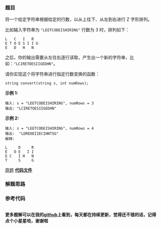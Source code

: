 ### 题目
将一个给定字符串根据给定的行数，以从上往下、从左到右进行 Z 字形排列。

比如输入字符串为 `"LEETCODEISHIRING"` 行数为 3 时，排列如下：

    
    
    L   C   I   R
    E T O E S I I G
    E   D   H   N
    

之后，你的输出需要从左往右逐行读取，产生出一个新的字符串，比如：`"LCIRETOESIIGEDHN"`。

请你实现这个将字符串进行指定行数变换的函数：

    
    
    string convert(string s, int numRows);

**示例  1:**

    
    
    输入: s = "LEETCODEISHIRING", numRows = 3
    输出: "LCIRETOESIIGEDHN"
    

**示例  2:**

    
    
    输入: s = "LEETCODEISHIRING", numRows = 4
    输出:  "LDREOEIIECIHNTSG"
    解释:
    
    L     D     R
    E   O E   I I
    E C   I H   N
    T     S     G

[原题](https://leetcode-cn.com/problems/zigzag-conversion/)    **[代码文件]()**


### 解题思路




### 参考代码

```go


```




**更多题解可以在我的[github](https://github.com/LZH139/leetcode_Go)上看到，每天都在持续更新，觉得还不错的话，记得点个小星星哈，谢谢啦**
